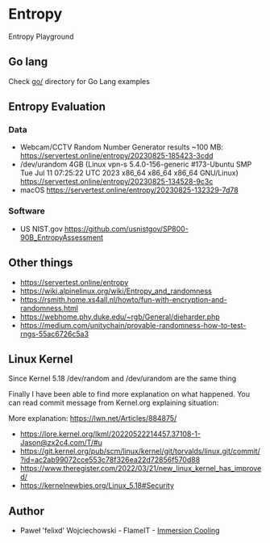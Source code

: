 # Entropy

Entropy Playground

## Go lang

Check [go/](go/) directory for Go Lang examples

## Entropy Evaluation

### Data
* Webcam/CCTV Random Number Generator results ~100 MB: https://servertest.online/entropy/20230825-185423-3cdd
* /dev/urandom 4GB (Linux vpn-s 5.4.0-156-generic #173-Ubuntu SMP Tue Jul 11 07:25:22 UTC 2023 x86_64 x86_64 x86_64 GNU/Linux) https://servertest.online/entropy/20230825-134528-9c3c
* macOS https://servertest.online/entropy/20230825-132329-7d78

### Software 

* US NIST.gov https://github.com/usnistgov/SP800-90B_EntropyAssessment

## Other things

* https://servertest.online/entropy
* https://wiki.alpinelinux.org/wiki/Entropy_and_randomness
* https://rsmith.home.xs4all.nl/howto/fun-with-encryption-and-randomness.html
* https://webhome.phy.duke.edu/~rgb/General/dieharder.php
* https://medium.com/unitychain/provable-randomness-how-to-test-rngs-55ac6726c5a3


## Linux Kernel

Since Kernel 5.18 /dev/random and /dev/urandom are the same thing

Finally I have been able to find more explanation on what happened. You can read commit message from Kernel.org explaining situation:

More explanation: https://lwn.net/Articles/884875/

* https://lore.kernel.org/lkml/20220522214457.37108-1-Jason@zx2c4.com/T/#u
* https://git.kernel.org/pub/scm/linux/kernel/git/torvalds/linux.git/commit/?id=ac2ab99072cce553c78f326ea22d72856f570d88
* https://www.theregister.com/2022/03/21/new_linux_kernel_has_improved/
* https://kernelnewbies.org/Linux_5.18#Security

## Author

 * Paweł 'felixd' Wojciechowski - FlameIT - [Immersion Cooling](https://flameit.io)

